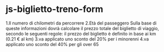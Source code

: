 # js-biglietto-treno-form
1.Il numero di chilometri da percorrere
2.Età del passeggero Sulla base di queste informazioni dovrà calcolare il prezzo totale del biglietto di viaggio, secondo le seguenti regole:
il prezzo del biglietto è definito in base ai km (0.21 € al km)
3.va applicato uno sconto del 20% per i minorenni
4.va applicato uno sconto del 40% per gli over 65